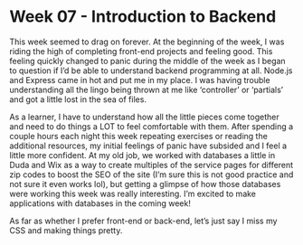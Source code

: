 # Week 07 - Introduction to Backend

This week seemed to drag on forever. At the beginning of the week, I was riding the high of completing front-end projects and feeling good. This feeling quickly changed to panic during the middle of the week as I began to question if I’d be able to understand backend programming at all. Node.js and Express came in hot and put me in my place. I was having trouble understanding all the lingo being thrown at me like ‘controller’ or ‘partials’ and got a little lost in the sea of files. 

As a learner, I have to understand how all the little pieces come together and need to do things a LOT to feel comfortable with them. After spending a couple hours each night this week repeating exercises or reading the additional resources, my initial feelings of panic have subsided and I feel a little more confident. At my old job, we worked with databases a little in Duda and Wix as a way to create multiples of the service pages for different zip codes to boost the SEO of the site (I’m sure this is not good practice and not sure it even works lol), but getting a glimpse of how those databases were working this week was really interesting. I’m excited to make applications with databases in the coming week!

As far as whether I prefer front-end or back-end, let’s just say I miss my CSS and making things pretty. 
